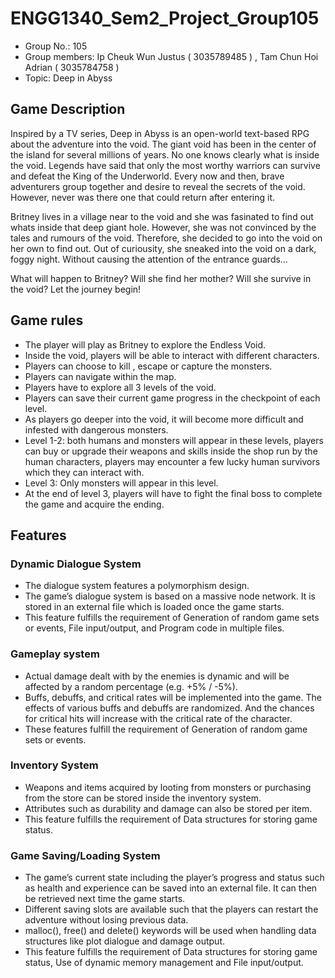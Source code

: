 # ENGG1340_Sem2_Project_Group105

- Group No.: 105
- Group members: Ip Cheuk Wun Justus ( 3035789485 ) , Tam Chun Hoi Adrian ( 3035784758 )
- Topic: Deep in Abyss 



## Game Description
Inspired by a TV series, Deep in Abyss is an open-world text-based RPG about the adventure into the void. The giant void has been in the center of the island for several millions of years. No one knows clearly what is inside the void. Legends have said that only the most worthy warriors can survive and defeat the King of the Underworld. Every now and then, brave adventurers group together and desire to reveal the secrets of the void. However, never was there one that could return after entering it. 

Britney lives in a village near to the void and she was fasinated to find out whats inside that deep giant hole. However, she was not convinced by the tales and rumours of the void. Therefore, she decided to go into the void on her own to find out. Out of curiousity, she sneaked into the void on a dark, foggy night. Without causing the attention of the entrance guards…

What will happen to Britney? Will she find her mother? Will she survive in the void? Let the journey begin!



## Game rules
- The player will play as Britney to explore the Endless Void.
- Inside the void, players will be able to interact with different characters.
- Players can choose to kill , escape or capture the monsters.
- Players can navigate within the map.
- Players have to explore all 3 levels of the void.
- Players can save their current game progress in the checkpoint of each level.
- As players go deeper into the void, it will become more difficult and infested with dangerous monsters.
- Level 1-2: both humans and monsters will appear in these levels, players can buy or upgrade their weapons and skills inside the shop run by the human characters, players     may encounter a few lucky human survivors which they can interact with.
- Level 3: Only monsters will appear in this level.
- At the end of level 3, players will have to fight the final boss to complete the game and acquire the ending.



## Features

### Dynamic Dialogue System
- The dialogue system features a polymorphism design.
- The game’s dialogue system is based on a massive node network. It is stored in an external file which is loaded once the game starts.
- This feature fulfills the requirement of Generation of random game sets or events, File input/output, and Program code in multiple files.

### Gameplay system
- Actual damage dealt with by the enemies is dynamic and will be affected by a random percentage (e.g. +5% / -5%).
- Buffs, debuffs, and critical rates will be implemented into the game. The effects of various buffs and debuffs are randomized. And the chances for critical hits will         increase with the critical rate of the character.
- These features fulfill the requirement of Generation of random game sets or events.

### Inventory System
- Weapons and items acquired by looting from monsters or purchasing from the store can be stored inside the inventory system.
- Attributes such as durability and damage can also be stored per item.
- This feature fulfills the requirement of Data structures for storing game status.

### Game Saving/Loading System
- The game’s current state including the player’s progress and status such as health and experience can be saved into an external file. It can then be retrieved next time the   game starts.
- Different saving slots are available such that the players can restart the adventure without losing previous data.
- malloc(), free() and delete() keywords will be used when handling data structures like plot dialogue and damage output.
- This feature fulfills the requirement of Data structures for storing game status, Use of dynamic memory management and File input/output.
